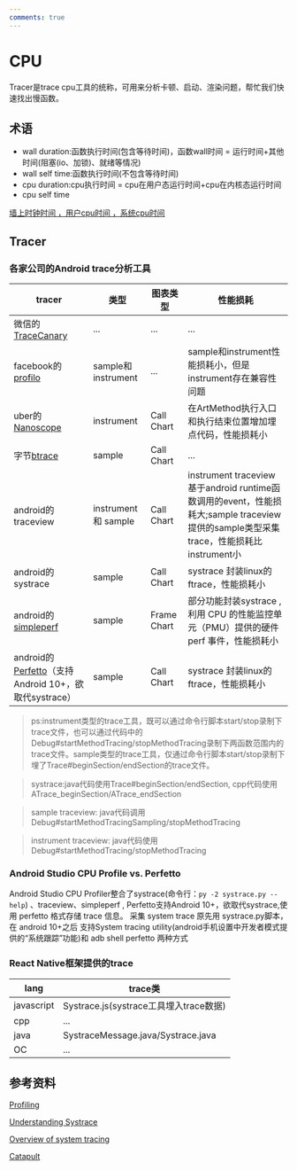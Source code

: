 ```yaml
---
comments: true
---
```


# CPU

Tracer是trace cpu工具的统称，可用来分析卡顿、启动、渲染问题，帮忙我们快速找出慢函数。

## 术语

- wall duration:函数执行时间(包含等待时间)，函数wall时间 = 运行时间+其他时间(阻塞(io、加锁)、就绪等情况)
- wall self time:函数执行时间(不包含等待时间)
- cpu duration:cpu执行时间 = cpu在用户态运行时间+cpu在内核态运行时间
- cpu self time

[墙上时钟时间 ，用户cpu时间 ，系统cpu时间](https://www.cnblogs.com/vinozly/p/5078755.html)

## Tracer

### 各家公司的Android trace分析工具

| tracer  |类型|图表类型|性能损耗
| --- | --- |--- | ---
|  微信的[TraceCanary](https://github.com/Tencent/matrix/wiki/Matrix-Android-TraceCanary) | ... |...|...|
| facebook的[profilo](https://github.com/facebookincubator/profilo) |  sample和instrument|...|sample和instrument性能损耗小，但是instrument存在兼容性问题
|uber的[Nanoscope](https://github.com/uber/nanoscope)|instrument|Call Chart|在ArtMethod执行入口和执行结束位置增加埋点代码，性能损耗小
|  字节[btrace](https://github.com/bytedance/btrace/blob/master/README.zh-CN.md) | sample|Call Chart|...|
| android的traceview | instrument 和 sample|Call Chart|instrument traceview基于android runtime函数调用的event，性能损耗大;sample  traceview提供的sample类型采集trace，性能损耗比instrument小
| android的systrace |sample|Call Chart|systrace 封装linux的ftrace，性能损耗小
| android的[simpleperf](https://android.googlesource.com/platform/system/extras/+/master/simpleperf/doc/README.md)|sample|Frame Chart|部分功能封装systrace ,利用 CPU 的性能监控单元（PMU）提供的硬件 perf 事件，性能损耗小
| android的[Perfetto](https://perfetto.dev/docs/)（支持Android 10+，欲取代systrace） |sample|Call Chart|systrace 封装linux的ftrace，性能损耗小

> ps:instrument类型的trace工具，既可以通过命令行脚本start/stop录制下trace文件，也可以通过代码中的Debug#startMethodTracing/stopMethodTracing录制下两函数范围内的trace文件。sample类型的trace工具，仅通过命令行脚本start/stop录制下埋了Trace#beginSection/endSection的trace文件。

> systrace:java代码使用Trace#beginSection/endSection, cpp代码使用ATrace_beginSection/ATrace_endSection 

> sample traceview: java代码调用Debug#startMethodTracingSampling/stopMethodTracing

> instrument traceview: java代码使用Debug#startMethodTracing/stopMethodTracing

### Android Studio CPU Profile vs. Perfetto

Android Studio CPU Profiler整合了systrace(命令行：`py -2 systrace.py --help`) 、traceview、simpleperf  , Perfetto支持Android 10+，欲取代systrace,使用 perfetto 格式存储 trace 信息。 采集 system trace 原先用 systrace.py脚本，在 android 10+之后 支持System tracing utility(android手机设置中开发者模式提供的“系统跟踪”功能)和 adb shell perfetto 两种方式


### React Native框架提供的trace

| lang  |trace类  |
| --- | --- |
|  javascript | Systrace.js(systrace工具埋入trace数据)
| cpp | ... 
|java|SystraceMessage.java/Systrace.java
|OC|...

## 参考资料
[Profiling](https://reactnative.dev/docs/profiling)

[Understanding Systrace](https://source.android.com/docs/core/tests/debug/systrace)

[Overview of system tracing](https://developer.android.com/topic/performance/tracing/)

[Catapult](https://chromium.googlesource.com/catapult/+/HEAD/README.md)

